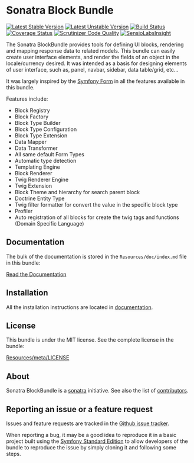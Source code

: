 Sonatra Block Bundle
====================

[![Latest Stable Version](https://poser.pugx.org/sonatra/block-bundle/v/stable.svg)](https://packagist.org/packages/sonatra/block-bundle)
[![Latest Unstable Version](https://poser.pugx.org/sonatra/block-bundle/v/unstable.svg)](https://packagist.org/packages/sonatra/block-bundle)
[![Build Status](https://travis-ci.org/sonatra/SonatraBlockBundle.svg)](https://travis-ci.org/sonatra/SonatraBlockBundle)
[![Coverage Status](https://coveralls.io/repos/sonatra/SonatraBlockBundle/badge.png)](https://coveralls.io/r/sonatra/SonatraBlockBundle)
[![Scrutinizer Code Quality](https://scrutinizer-ci.com/g/sonatra/SonatraBlockBundle/badges/quality-score.png)](https://scrutinizer-ci.com/g/sonatra/SonatraBlockBundle)
[![SensioLabsInsight](https://insight.sensiolabs.com/projects/0d1dda71-3f47-4dad-be53-017da27d21a8/mini.png)](https://insight.sensiolabs.com/projects/0d1dda71-3f47-4dad-be53-017da27d21a8)

The Sonatra BlockBundle provides tools for defining UI blocks, rendering and mapping
response data to related models. This bundle can easily create user interface elements,
and render the fields of an object in the locale/currency desired. It was intended as a
basis for designing elements of user interface, such as, panel, navbar, sidebar, data
table/grid, etc...

It was largely inspired by the [Symfony Form](https://github.com/symfony/form) in all
the features available in this bundle.

Features include:

- Block Registry
- Block Factory
- Block Type Builder
- Block Type Configuration
- Block Type Extension
- Data Mapper
- Data Transformer
- All same default Form Types
- Automatic type detection
- Templating Engine
- Block Renderer
- Twig Renderer Engine
- Twig Extension
- Block Theme and hierarchy for search parent block
- Doctrine Entity Type
- Twig filter formatter for convert the value in the specific block type
- Profiler
- Auto registration of all blocks for create the twig tags and functions (Domain Specific Language)

Documentation
-------------

The bulk of the documentation is stored in the `Resources/doc/index.md`
file in this bundle:

[Read the Documentation](Resources/doc/index.md)

Installation
------------

All the installation instructions are located in [documentation](Resources/doc/index.md).

License
-------

This bundle is under the MIT license. See the complete license in the bundle:

[Resources/meta/LICENSE](Resources/meta/LICENSE)

About
-----

Sonatra BlockBundle is a [sonatra](https://github.com/sonatra) initiative.
See also the list of [contributors](https://github.com/sonatra/SonatraBlockBundle/contributors).

Reporting an issue or a feature request
---------------------------------------

Issues and feature requests are tracked in the [Github issue tracker](https://github.com/sonatra/SonatraBlockBundle/issues).

When reporting a bug, it may be a good idea to reproduce it in a basic project
built using the [Symfony Standard Edition](https://github.com/symfony/symfony-standard)
to allow developers of the bundle to reproduce the issue by simply cloning it
and following some steps.
